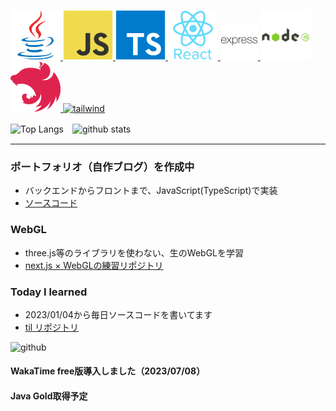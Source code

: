 <p align="left"> 
  <a href="https://www.java.com" target="_blank" rel="noreferrer"> <img src="https://raw.githubusercontent.com/devicons/devicon/master/icons/java/java-original.svg" alt="java" width="80" height="80"/> </a>              
  <a href="https://developer.mozilla.org/en-US/docs/Web/JavaScript" target="_blank" rel="noreferrer"> <img src="https://raw.githubusercontent.com/devicons/devicon/master/icons/javascript/javascript-original.svg" alt="javascript" width="80" height="80"/> </a> 
  <a href="https://www.typescriptlang.org/" target="_blank" rel="noreferrer"> <img src="https://raw.githubusercontent.com/devicons/devicon/master/icons/typescript/typescript-original.svg" alt="typescript" width="80" height="80"/> </a>
   <a href="https://reactjs.org/" target="_blank" rel="noreferrer"> <img src="https://raw.githubusercontent.com/devicons/devicon/master/icons/react/react-original-wordmark.svg" alt="react" width="80" height="80"/> </a>
  <a href="https://expressjs.com" target="_blank" rel="noreferrer"> <img src="https://raw.githubusercontent.com/devicons/devicon/master/icons/express/express-original-wordmark.svg" alt="express" width="60" height="60"/> </a> 
  <a href="https://nodejs.org" target="_blank" rel="noreferrer"> <img src="https://raw.githubusercontent.com/devicons/devicon/master/icons/nodejs/nodejs-original-wordmark.svg" alt="nodejs" width="80" height="80"/> </a>
  <a href="https://nestjs.com/" target="_blank" rel="noreferrer"> <img src="https://raw.githubusercontent.com/devicons/devicon/master/icons/nestjs/nestjs-plain.svg" alt="nestjs" width="80" height="80"/> </a>
  <a href="https://tailwindcss.com/" target="_blank" rel="noreferrer"> <img src="https://www.vectorlogo.zone/logos/tailwindcss/tailwindcss-icon.svg" alt="tailwind" width="80" height="80"/> </a>  </p>

<p align="left"> 
  <img alt="Top Langs" height="180px" src="https://github-readme-stats.vercel.app/api/top-langs/?username=yuta-0331&layout=compact&show_icons=true&theme=light" />　<img alt="github stats" height="180px" src="https://github-readme-stats.vercel.app/api?username=yuta-0331&theme=light&show_icons=ture" />
</p>

---------------------

### ポートフォリオ（自作ブログ）を作成中
- バックエンドからフロントまで、JavaScript(TypeScript)で実装<br/>
- [ソースコード](https://github.com/yuta-0331/my_blog)

### WebGL
- three.js等のライブラリを使わない、生のWebGLを学習<br/>
- [next.js × WebGLの練習リポジトリ](https://github.com/yuta-0331/webgl_nextjs_practice)

### Today I learned
- 2023/01/04から毎日ソースコードを書いてます<br/>
- [til リポジトリ](https://github.com/yuta-0331/today-i-learned)
<p align="left">
  <img alt="github" src="https://github-contributions-api.deno.dev/yuta-0331.svg" />
</p>

#### WakaTime free版導入しました（2023/07/08）
#### Java Gold取得予定
